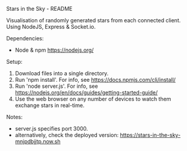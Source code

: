 Stars in the Sky - README

Visualisation of randomly generated stars from each connected client.
Using NodeJS, Express & Socket.io.

Dependencies:
- Node & npm https://nodejs.org/

Setup:
1. Download files into a single directory.
2. Run 'npm install'. For info, see https://docs.npmjs.com/cli/install/
3. Run 'node server.js'. For info, see https://nodejs.org/en/docs/guides/getting-started-guide/
4. Use the web browser on any number of devices to watch them exchange stars in real-time.

Notes:
- server.js specifies port 3000.
- alternatively, check the deployed version: https://stars-in-the-sky-mnjpdbjjtp.now.sh
